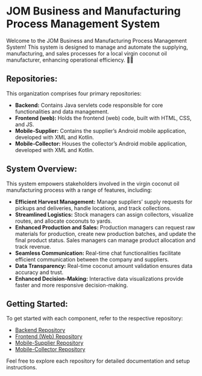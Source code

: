 # JOM Business and Manufacturing Process Management System

Welcome to the JOM Business and Manufacturing Process Management System! This system is designed to manage and automate the supplying, manufacturing, and sales processes for a local virgin coconut oil manufacturer, enhancing operational efficiency. 🌴✨

## Repositories:

This organization comprises four primary repositories:

- **Backend:** Contains Java servlets code responsible for core functionalities and data management.
- **Frontend (web):** Holds the frontend (web) code, built with HTML, CSS, and JS.
- **Mobile-Supplier:** Contains the supplier’s Android mobile application, developed with XML and Kotlin.
- **Mobile-Collector:** Houses the collector’s Android mobile application, developed with XML and Kotlin.

## System Overview:

This system empowers stakeholders involved in the virgin coconut oil manufacturing process with a range of features, including:

- **Efficient Harvest Management:** Manage suppliers’ supply requests for pickups and deliveries, handle locations, and track collections.
- **Streamlined Logistics:** Stock managers can assign collectors, visualize routes, and allocate coconuts to yards.
- **Enhanced Production and Sales:** Production managers can request raw materials for production, create new production batches, and update the final product status. Sales managers can manage product allocation and track revenue.
- **Seamless Communication:** Real-time chat functionalities facilitate efficient communication between the company and suppliers.
- **Data Transparency:** Real-time coconut amount validation ensures data accuracy and trust.
- **Enhanced Decision-Making:** Interactive data visualizations provide faster and more responsive decision-making.

## Getting Started:

To get started with each component, refer to the respective repository:

- [Backend Repository](https://github.com/GroupProject-JOM/Backend)
- [Frontend (Web) Repository](https://github.com/GroupProject-JOM/Frontend-web-)
- [Mobile-Supplier Repository](https://github.com/GroupProject-JOM/Mobile-Supplier)
- [Mobile-Collector Repository](https://github.com/GroupProject-JOM/Mobile-Collector)

Feel free to explore each repository for detailed documentation and setup instructions.


